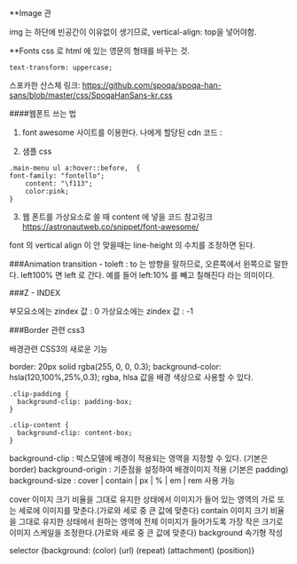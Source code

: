 
**Image 관

img 는 하단에 빈공간이 이유없이 생기므로, vertical-align: top을 넣어야함.

**Fonts
css 로 html 에 있는 영문의 형태를 바꾸는 것.

```
text-transform: uppercase;
```

스포카한 산스체 링크:
https://github.com/spoqa/spoqa-han-sans/blob/master/css/SpoqaHanSans-kr.css

####웹폰트 쓰는 법

1. font awesome 사이트를 이용한다.
나에게 할당된 cdn 코드 :
<script src="https://use.fontawesome.com/2229cdbbdb.js"></script>

2. 샘플  css
```
.main-menu ul a:hover::before,  {
font-family: "fontello";
	content: "\f113";
	color:pink;
}
```

3. 웹 폰트를 가상요소로 쓸 때 content 에 넣을 코드 참고링크
https://astronautweb.co/snippet/font-awesome/


font 의 vertical align 이 안 맞을때는 line-height 의 수치를 조정하면 된다.


###Animation
transition - toleft : to 는 방향을 말하므로, 오른쪽에서 왼쪽으로 말한다. left100% 면 left 로 간다.
예를 들어 left:10% 를 빼고 칠해진다 라는 의미이다.

###Z - INDEX

부모요소에는 zindex 값 : 0
가상요소에는 zindex 값 : -1


###Border 관련 css3

배경관련 CSS3의 새로운 기능

border: 20px solid rgba(255, 0, 0, 0.3);
background-color: hsla(120,100%,25%,0.3);
rgba, hlsa 값을 배경 색상으로 사용할 수 있다.

```
.clip-padding {
  background-clip: padding-box;
}

.clip-content {
  background-clip: content-box;
}
```

background-clip : 박스모델에 배경이 적용되는 영역을 지정할 수 있다. (기본은 border)
background-origin : 기준점을 설정하여 배경이미지 적용 (기본은 padding)
background-size : cover | contain | px | % | em | rem 사용 가능

cover 이미지 크기 비율을 그대로 유지한 상태에서 이미지가 들어 있는 영역의 가로 또는 세로에 이미지를 맞춘다.(가로와 세로 중 큰 값에 맞춘다)
contain 이미지 크기 비율을 그대로 유지한 상태에서 원하는 영역에 전체 이미지가 들어가도록 가장 작은 크기로 이미지 스케일을 조정한다.(가로와 세로 중 큰 값에 맞춘다)
background 속기형 작성

 selector {background: (color) (url) (repeat) (attachment) (position)}
